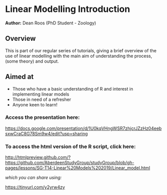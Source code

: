 # Linear Modelling Introduction

**Author:** Dean Roos (PhD Student - Zoology) 

## Overview
This is part of our regular series of tutorials, giving a brief overview of the use of linear modelling with the main aim of understanding the process,(some theory) and output.

## Aimed at
- Those who have a basic understanding of R and interest in implementing linear models
- Those in need of a refresher
- Anyone keen to learn! 


### Access the presentation here: ###

https://docs.google.com/presentation/d/1U0kqVHngWSR7zhjcrJZzHz04eebsxwCraC8G78Sm9w4/edit?usp=sharing 

### To access the html version of the R script, click here: ###

http://htmlpreview.github.com/?https://github.com/AberdeenStudyGroup/studyGroup/blob/gh-pages/lessons/SG-T14-Linear%20Models%202019/Linear_model.html


*which you can share using:* 

https://tinyurl.com/y2yrw4zy
